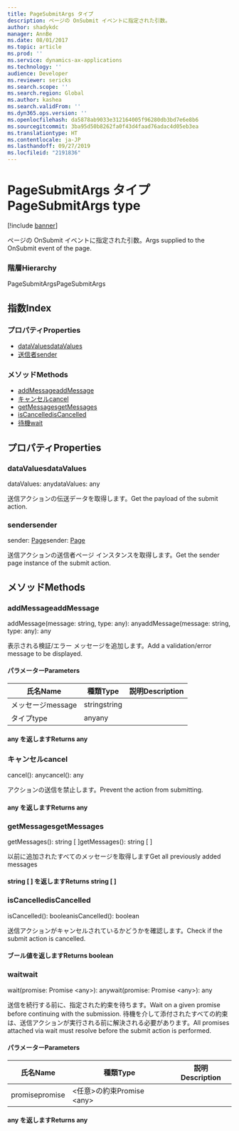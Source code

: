 ```yaml
---
title: PageSubmitArgs タイプ
description: ページの OnSubmit イベントに指定された引数。
author: shadykdc
manager: AnnBe
ms.date: 08/01/2017
ms.topic: article
ms.prod: ''
ms.service: dynamics-ax-applications
ms.technology: ''
audience: Developer
ms.reviewer: sericks
ms.search.scope: ''
ms.search.region: Global
ms.author: kashea
ms.search.validFrom: ''
ms.dyn365.ops.version: ''
ms.openlocfilehash: da5878ab9033e312164005f96280db3bd7e6e8b6
ms.sourcegitcommit: 3ba95d50b8262fa0f43d4faad76adac4d05eb3ea
ms.translationtype: HT
ms.contentlocale: ja-JP
ms.lasthandoff: 09/27/2019
ms.locfileid: "2191836"
---
```

# <a name="pagesubmitargs-type"></a><span data-ttu-id="677d4-103">PageSubmitArgs タイプ</span><span class="sxs-lookup"><span data-stu-id="677d4-103">PageSubmitArgs type</span></span>

[!include [banner](../../../../includes/banner.md)]

<span data-ttu-id="677d4-104">ページの OnSubmit イベントに指定された引数。</span><span class="sxs-lookup"><span data-stu-id="677d4-104">Args supplied to the OnSubmit event of the page.</span></span>

### <a name="hierarchy"></a><span data-ttu-id="677d4-105">階層</span><span class="sxs-lookup"><span data-stu-id="677d4-105">Hierarchy</span></span>

<span data-ttu-id="677d4-106">PageSubmitArgs</span><span class="sxs-lookup"><span data-stu-id="677d4-106">PageSubmitArgs</span></span> <br>

## <a name="index"></a><span data-ttu-id="677d4-107">指数</span><span class="sxs-lookup"><span data-stu-id="677d4-107">Index</span></span>

### <a name="properties"></a><span data-ttu-id="677d4-108">プロパティ</span><span class="sxs-lookup"><span data-stu-id="677d4-108">Properties</span></span>

* [<span data-ttu-id="677d4-109">dataValues</span><span class="sxs-lookup"><span data-stu-id="677d4-109">dataValues</span></span>](view-model-ipage-ipagesubmitargs.md#datavalues)
* [<span data-ttu-id="677d4-110">送信者</span><span class="sxs-lookup"><span data-stu-id="677d4-110">sender</span></span>](view-model-ipage-ipagesubmitargs.md#sender)

### <a name="methods"></a><span data-ttu-id="677d4-111">メソッド</span><span class="sxs-lookup"><span data-stu-id="677d4-111">Methods</span></span>

* [<span data-ttu-id="677d4-112">addMessage</span><span class="sxs-lookup"><span data-stu-id="677d4-112">addMessage</span></span>](view-model-ipage-ipagesubmitargs.md#addmessage)
* [<span data-ttu-id="677d4-113">キャンセル</span><span class="sxs-lookup"><span data-stu-id="677d4-113">cancel</span></span>](view-model-ipage-ipagesubmitargs.md#cancel)
* [<span data-ttu-id="677d4-114">getMessages</span><span class="sxs-lookup"><span data-stu-id="677d4-114">getMessages</span></span>](view-model-ipage-ipagesubmitargs.md#getmessages)
* [<span data-ttu-id="677d4-115">isCancelled</span><span class="sxs-lookup"><span data-stu-id="677d4-115">isCancelled</span></span>](view-model-ipage-ipagesubmitargs.md#iscancelled)
* [<span data-ttu-id="677d4-116">待機</span><span class="sxs-lookup"><span data-stu-id="677d4-116">wait</span></span>](view-model-ipage-ipagesubmitargs.md#wait)

## <a name="properties"></a><span data-ttu-id="677d4-117">プロパティ</span><span class="sxs-lookup"><span data-stu-id="677d4-117">Properties</span></span>

### <a name="datavalues"></a><span data-ttu-id="677d4-118">dataValues</span><span class="sxs-lookup"><span data-stu-id="677d4-118">dataValues</span></span>

<span data-ttu-id="677d4-119">dataValues: any</span><span class="sxs-lookup"><span data-stu-id="677d4-119">dataValues: any</span></span>

<span data-ttu-id="677d4-120">送信アクションの伝送データを取得します。</span><span class="sxs-lookup"><span data-stu-id="677d4-120">Get the payload of the submit action.</span></span>


### <a name="sender"></a><span data-ttu-id="677d4-121">sender</span><span class="sxs-lookup"><span data-stu-id="677d4-121">sender</span></span>

<span data-ttu-id="677d4-122">sender: [Page](view-model-ipage-ipage.md)</span><span class="sxs-lookup"><span data-stu-id="677d4-122">sender: [Page](view-model-ipage-ipage.md)</span></span>

<span data-ttu-id="677d4-123">送信アクションの送信者ページ インスタンスを取得します。</span><span class="sxs-lookup"><span data-stu-id="677d4-123">Get the sender page instance of the submit action.</span></span>


## <a name="methods"></a><span data-ttu-id="677d4-124">メソッド</span><span class="sxs-lookup"><span data-stu-id="677d4-124">Methods</span></span>

### <a name="addmessage"></a><span data-ttu-id="677d4-125">addMessage</span><span class="sxs-lookup"><span data-stu-id="677d4-125">addMessage</span></span>


<span data-ttu-id="677d4-126">addMessage(message: string, type: any): any</span><span class="sxs-lookup"><span data-stu-id="677d4-126">addMessage(message: string, type: any): any</span></span>

<span data-ttu-id="677d4-127">表示される検証/エラー メッセージを追加します。</span><span class="sxs-lookup"><span data-stu-id="677d4-127">Add a validation/error message to be displayed.</span></span>


#### <a name="parameters"></a><span data-ttu-id="677d4-128">パラメーター</span><span class="sxs-lookup"><span data-stu-id="677d4-128">Parameters</span></span>

| <span data-ttu-id="677d4-129">氏名</span><span class="sxs-lookup"><span data-stu-id="677d4-129">Name</span></span> | <span data-ttu-id="677d4-130">種類</span><span class="sxs-lookup"><span data-stu-id="677d4-130">Type</span></span> | <span data-ttu-id="677d4-131">説明</span><span class="sxs-lookup"><span data-stu-id="677d4-131">Description</span></span> |
| ---- | ---- | ----------- |
| <span data-ttu-id="677d4-132">メッセージ</span><span class="sxs-lookup"><span data-stu-id="677d4-132">message</span></span>|<span data-ttu-id="677d4-133">string</span><span class="sxs-lookup"><span data-stu-id="677d4-133">string</span></span>||
| <span data-ttu-id="677d4-134">タイプ</span><span class="sxs-lookup"><span data-stu-id="677d4-134">type</span></span>|<span data-ttu-id="677d4-135">any</span><span class="sxs-lookup"><span data-stu-id="677d4-135">any</span></span>||

#### <a name="returns-any"></a><span data-ttu-id="677d4-136">any を返します</span><span class="sxs-lookup"><span data-stu-id="677d4-136">Returns any</span></span>

### <a name="cancel"></a><span data-ttu-id="677d4-137">キャンセル</span><span class="sxs-lookup"><span data-stu-id="677d4-137">cancel</span></span>


<span data-ttu-id="677d4-138">cancel(): any</span><span class="sxs-lookup"><span data-stu-id="677d4-138">cancel(): any</span></span>

<span data-ttu-id="677d4-139">アクションの送信を禁止します。</span><span class="sxs-lookup"><span data-stu-id="677d4-139">Prevent the action from submitting.</span></span>

#### <a name="returns-any"></a><span data-ttu-id="677d4-140">any を返します</span><span class="sxs-lookup"><span data-stu-id="677d4-140">Returns any</span></span>

### <a name="getmessages"></a><span data-ttu-id="677d4-141">getMessages</span><span class="sxs-lookup"><span data-stu-id="677d4-141">getMessages</span></span>


<span data-ttu-id="677d4-142">getMessages(): string [ ]</span><span class="sxs-lookup"><span data-stu-id="677d4-142">getMessages(): string [ ]</span></span>

<span data-ttu-id="677d4-143">以前に追加されたすべてのメッセージを取得します</span><span class="sxs-lookup"><span data-stu-id="677d4-143">Get all previously added messages</span></span>

#### <a name="returns-string--"></a><span data-ttu-id="677d4-144">string [ ] を返します</span><span class="sxs-lookup"><span data-stu-id="677d4-144">Returns string [ ]</span></span>



### <a name="iscancelled"></a><span data-ttu-id="677d4-145">isCancelled</span><span class="sxs-lookup"><span data-stu-id="677d4-145">isCancelled</span></span>


<span data-ttu-id="677d4-146">isCancelled(): boolean</span><span class="sxs-lookup"><span data-stu-id="677d4-146">isCancelled(): boolean</span></span>

<span data-ttu-id="677d4-147">送信アクションがキャンセルされているかどうかを確認します。</span><span class="sxs-lookup"><span data-stu-id="677d4-147">Check if the submit action is cancelled.</span></span>

#### <a name="returns-boolean"></a><span data-ttu-id="677d4-148">ブール値を返します</span><span class="sxs-lookup"><span data-stu-id="677d4-148">Returns boolean</span></span>



### <a name="wait"></a><span data-ttu-id="677d4-149">wait</span><span class="sxs-lookup"><span data-stu-id="677d4-149">wait</span></span>


<span data-ttu-id="677d4-150">wait(promise: Promise &lt;any&gt;): any</span><span class="sxs-lookup"><span data-stu-id="677d4-150">wait(promise: Promise &lt;any&gt;): any</span></span>

<span data-ttu-id="677d4-151">送信を続行する前に、指定された約束を待ちます。</span><span class="sxs-lookup"><span data-stu-id="677d4-151">Wait on a given promise before continuing with the submission.</span></span>
<span data-ttu-id="677d4-152">待機を介して添付されたすべての約束は、送信アクションが実行される前に解決される必要があります。</span><span class="sxs-lookup"><span data-stu-id="677d4-152">All promises attached via wait must resolve before the submit action is performed.</span></span>


#### <a name="parameters"></a><span data-ttu-id="677d4-153">パラメーター</span><span class="sxs-lookup"><span data-stu-id="677d4-153">Parameters</span></span>

| <span data-ttu-id="677d4-154">氏名</span><span class="sxs-lookup"><span data-stu-id="677d4-154">Name</span></span> | <span data-ttu-id="677d4-155">種類</span><span class="sxs-lookup"><span data-stu-id="677d4-155">Type</span></span> | <span data-ttu-id="677d4-156">説明</span><span class="sxs-lookup"><span data-stu-id="677d4-156">Description</span></span> |
| ---- | ---- | ----------- |
| <span data-ttu-id="677d4-157">promise</span><span class="sxs-lookup"><span data-stu-id="677d4-157">promise</span></span>|<span data-ttu-id="677d4-158">&lt;任意&gt;の約束</span><span class="sxs-lookup"><span data-stu-id="677d4-158">Promise &lt;any&gt;</span></span>||

#### <a name="returns-any"></a><span data-ttu-id="677d4-159">any を返します</span><span class="sxs-lookup"><span data-stu-id="677d4-159">Returns any</span></span>

